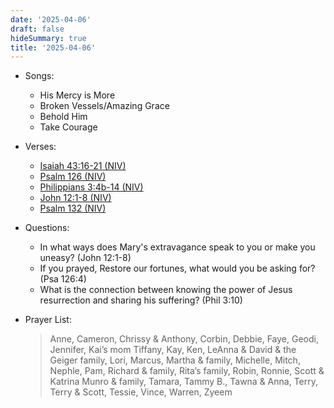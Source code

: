 ```yaml
---
date: '2025-04-06'
draft: false
hideSummary: true
title: '2025-04-06'
---
```


- Songs:
  - His Mercy is More
  - Broken Vessels/Amazing Grace
  - Behold Him
  - Take Courage 

- Verses:
  - [Isaiah 43:16-21 (NIV)](https://www.biblegateway.com/passage/?search=Isaiah+43%3A16-21&version=NIV)
  - [Psalm 126 (NIV)](https://www.biblegateway.com/passage/?search=Psalm+126&version=NIV)
  - [Philippians 3:4b-14 (NIV)](https://www.biblegateway.com/passage/?search=Philippians+3%3A4b-14&version=NIV)
  - [John 12:1-8 (NIV)](https://www.biblegateway.com/passage/?search=John+12%3A1-8&version=NIV)
  - [Psalm 132 (NIV)](https://www.biblegateway.com/passage/?search=Psalm+132&version=NIV)

- Questions:
  - In what ways does Mary's extravagance speak to you or make you uneasy? (John 12:1-8)
  - If you prayed, Restore our fortunes, what would you be asking for? (Psa 126:4)
  - What is the connection between knowing the power of Jesus resurrection and sharing his suffering? (Phil 3:10)

- Prayer List:  
  > Anne, Cameron, Chrissy & Anthony, Corbin, Debbie, Faye, Geodi,
  > Jennifer, Kai’s mom Tiffany, Kay, Ken, LeAnna & David & the Geiger family,
  > Lori, Marcus, Martha & family, Michelle, Mitch, Nephle, Pam,
  > Richard & family, Rita’s family, Robin, Ronnie, Scott & Katrina Munro & family,
  > Tamara, Tammy B., Tawna & Anna, Terry, Terry & Scott, Tessie, Vince, Warren, Zyeem